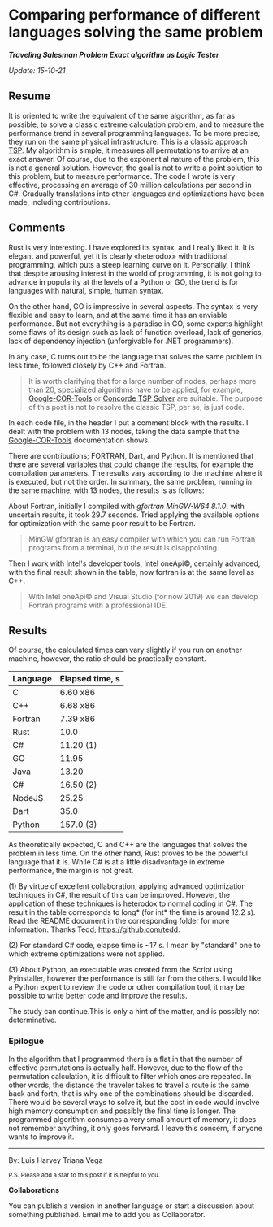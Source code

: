 # Comparing performance of different languages solving the same problem

***Traveling Salesman Problem Exact algorithm as Logic Tester***

*Update: 15-10-21*

## Resume

It is oriented to write the equivalent of the same algorithm, as far as possible, to solve a classic extreme calculation problem, and to measure the performance trend in several programming languages. To be more precise, they run on the same physical infrastructure. This is a classic approach [TSP](https://en.wikipedia.org/wiki/Travelling_salesman_problem). My algorithm is simple, it measures all permutations to arrive at an exact answer. Of course, due to the exponential nature of the problem, this is not a general solution. However, the goal is not to write a point solution to this problem, but to measure performance. The code I wrote is very effective, processing an average of 30 million calculations per second in C#. Gradually translations into other languages and optimizations have been made, including contributions.

## Comments

Rust is very interesting. I have explored its syntax, and I really liked it. It is elegant and powerful, yet it is clearly «heterodox» with traditional programming, which puts a steep learning curve on it. Personally, I think that despite arousing interest in the world of programming, it is not going to advance in popularity at the levels of a Python or GO, the trend is for languages with natural, simple, human syntax.

On the other hand, GO is impressive in several aspects. The syntax is very flexible and easy to learn, and at the same time it has an enviable performance. But not everything is a paradise in GO, some experts highlight some flaws of its design such as lack of function overload, lack of generics, lack of dependency injection (unforgivable for .NET programmers).

In any case, C turns out to be the language that solves the same problem in less time, followed closely by C++ and Fortran. 

> It is worth clarifying that for a large number of nodes, perhaps more than 20, specialized algorithms have to be applied, for example, [Google-COR-Tools](https://developers.google.com/optimization/routing/tsp) or [Concorde TSP Solver](https://www.math.uwaterloo.ca/tsp/concorde.html) are suitable. The purpose of this post is not to resolve the classic TSP, per se, is just code.

In each code file, in the header I put a comment block with the results. I dealt with the problem with 13 nodes, taking the data sample that the [Google-COR-Tools](https://developers.google.com/optimization/routing/tsp) documentation shows.

There are contributions; FORTRAN, Dart, and Python. It is mentioned that there are several variables that could change the results, for example the compilation parameters. The results vary according to the machine where it is executed, but not the order. In summary, the same problem, running in the same machine, with 13 nodes, the results is as follows:

About Fortran, initially I compiled with *gfortran MinGW-W64 8.1.0*, with uncertain results, it took 29.7 seconds. Tried applying the available options for optimization with the same poor result to be Fortran.

> MinGW gfortran is an easy compiler with which you can run Fortran programs from a terminal, but the result is disappointing.

Then I work with Intel's developer tools, Intel oneApi©, certainly advanced, with the final result shown in the table, now fortran is at the same level as C++.

> With Intel oneApi© and Visual Studio (for now 2019) we can develop Fortran programs with a professional IDE.

## Results

Of course, the calculated times can vary slightly if you run on another machine, however, the ratio should be practically constant.

| Language     | Elapsed time, s     |
| ------------ | ------------------- |
| C            | 6.60 x86 | 7.68 x64 |
| C++          | 6.68 x86 | 7.54 x64 |
| Fortran      | 7.39 x86 | 7.42 x64 |
| Rust         | 10.0                |
| C#           | 11.20 (1)           |
| GO           | 11.95               |
| Java         | 13.20               |
| C#           | 16.50 (2)           |
| NodeJS       | 25.25               |
| Dart         | 35.0                |
| Python       | 157.0 (3)           |

As theoretically expected, C and C++ are the languages that solves the problem in less time. On the other hand, Rust proves to be the powerful language that it is. While C# is at a little disadvantage in extreme performance, the margin is not great.  

(1) By virtue of excellent collaboration, applying advanced optimization techniques in C#, the result of this can be improved. However, the application of these techniques is heterodox to normal coding in C#. The result in the table corresponds to long* (for int* the time is around 12.2 s). Read the README document in the corresponding folder for more information. Thanks Tedd; https://github.com/tedd. 

(2) For standard C# code, elapse time is ~17 s. I mean by "standard" one to which extreme optimizations were not applied.

(3) About Python, an executable was created from the Script using Pyinstaller, however the performance is still far from the others. I would like a Python expert to review the code or other compilation tool, it may be possible to write better code and improve the results.

The study can continue.This is only a hint of the matter, and is possibly not determinative.

### Epilogue

In the algorithm that I programmed there is a flat in that the number of effective permutations is actually half. However, due to the flow of the permutation calculation, it is difficult to filter which ones are repeated. In other words, the distance the traveler takes to travel a route is the same back and forth, that is why one of the combinations should be discarded. There would be several ways to solve it, but the cost in code would involve high memory consumption and possibly the final time is longer. The programmed algorithm consumes a very small amount of memory, it does not remember anything, it only goes forward. I leave this concern, if anyone wants to improve it.

---

By: Luis Harvey Triana Vega

<small>P.S. Please add a star to this post if it is helpful to you.</small>

**Collaborations**

You can publish a version in another language or start a discussion about something published. Email me to add you as Collaborator. 
